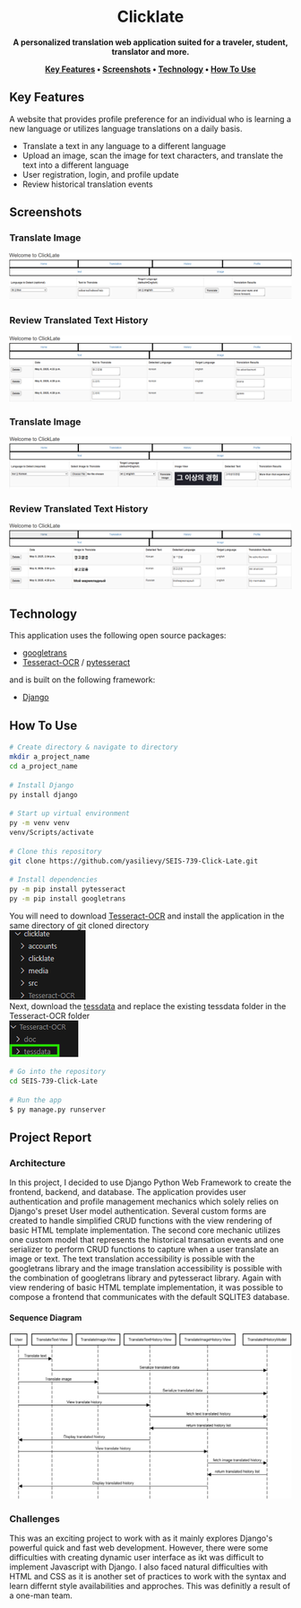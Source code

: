 
<h1 align="center">
  <br>
  Clicklate
  <br>
</h1>

<h4 align="center">A personalized translation web application suited for a traveler, student, translator and more.



<p align="center">
  <a href="#key-features">Key Features</a> •
  <a href="#screenshots">Screenshots</a> •
  <a href="#technology">Technology</a> •
  <a href="#how-to-use">How To Use</a> 
</p>

## Key Features

A website that provides profile preference for an individual who is learning a new language or utilizes language translations on a daily basis.

* Translate a text in any language to a different language
* Upload an image, scan the image for text characters, and translate the text into a different language 
* User registration, login, and profile update
* Review historical translation events

## Screenshots

### Translate Image
<img src='src/readme_examples/readme_ex_translate_text.png'>

### Review Translated Text History
<img src='src/readme_examples/readme_ex_translate_text_history.png'>

### Translate Image
<img src='src/readme_examples/readme_ex_translate_image.png'>

### Review Translated Text History
<img src='src/readme_examples/readme_ex_translate_image_history.png'>


## Technology

This application uses the following open source packages:

- [googletrans](https://pypi.org/project/googletrans/)
- [Tesseract-OCR](https://tesseract-ocr.github.io/tessdoc/Home.html) / [pytesseract](https://pypi.org/project/pytesseract/)

and is built on the following framework:
- [Django](https://www.djangoproject.com/)

## How To Use

```bash
# Create directory & navigate to directory
mkdir a_project_name
cd a_project_name

# Install Django
py install django

# Start up virtual environment
py -m venv venv
venv/Scripts/activate

# Clone this repository
git clone https://github.com/yasilievy/SEIS-739-Click-Late.git

# Install dependencies
py -m pip install pytesseract
py -m pip install googletrans
```

You will need to download [Tesseract-OCR](https://github.com/tesseract-ocr/tesseract/releases/download/5.5.0/tesseract-ocr-w64-setup-5.5.0.20241111.exe) and install the application in the same directory of git cloned directory <br>
![alt text](image.png) <br>
Next, download the [tessdata](https://github.com/tesseract-ocr/tessdata) and replace the existing tessdata folder in the Tesseract-OCR folder <br>
![alt text](image-1.png) <br>



```bash
# Go into the repository
cd SEIS-739-Click-Late

# Run the app
$ py manage.py runserver
```

## Project Report

### Architecture
In this project, I decided to use Django Python Web Framework to create the frontend, backend, and database.
The application provides user authentication and profile management mechanics which solely relies on Django's preset User model authentication.
Several custom forms are created to handle simplified CRUD functions with the view rendering of basic HTML template implementation.
The second core mechanic utilizes one custom model that represents the historical transation events and one serializer to perform CRUD functions to capture when a user translate an image or text.
The text translation accessibility is possible with the googletrans library and the image translation accessibility is possible with the combination of googletrans library and pytesseract library.
Again with view rendering of basic HTML template implementation, it was possible to compose a frontend that communicates with the default SQLITE3 database.

#### Sequence Diagram
<img src='src/readme_examples/clicklate_sequence_diagram.png'>

### Challenges
This was an exciting project to work with as it mainly explores Django's powerful quick and fast web development. However, there were some difficulties with creating dynamic user interface as ikt was difficult to implement Javascript with Django. I also faced natural difficulties with HTML and CSS as it is another set of practices to work with the syntax and learn differnt style availabilities and approches. This was definitly a result of a one-man team. 